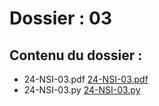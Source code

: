 # Dossier : 03
 
 ## Contenu du dossier : 
- 24-NSI-03.pdf [24-NSI-03.pdf](./24-NSI-03.pdf)
- 24-NSI-03.py [24-NSI-03.py](./24-NSI-03.py)
